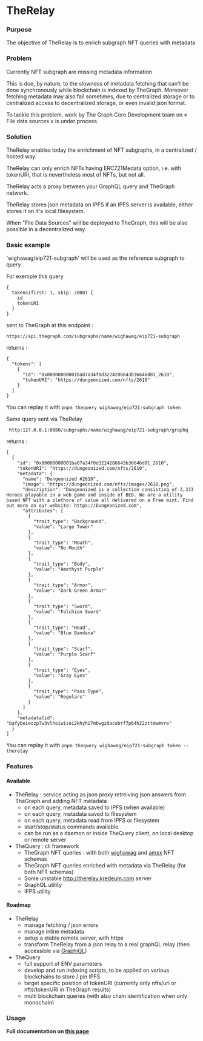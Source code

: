 # TheRelay

### Purpose

The objective of TheRelay is to enrich subgraph NFT queries with metadata

### Problem

Currently NFT subgraph are missing metadata information

This is due, by nature, to the slowness of metadata fetching that can't be done synchronously while blockchain is indexed by TheGraph. Moreover fetching metadata may also fail sometimes, due to centralized storage or to centralized access to decentralized storage, or even invalid json format.

To tackle this problem, work by The Graph Core Development team on « File data sources » is under process.

### Solution

TheRelay enables today the enrichment of NFT subgraphs, in a centralized / hosted way.

TheRelay can only enrich NFTs having ERC721Medata option, i.e. with tokenURI, that is nevertheless most of NFTs, but not all.

TheRelay acts a proxy between your GraphQL query and TheGraph network.

TheRelay stores json metadata on IPFS if an IPFS server is available, either stores it on it's local filesystem.

When "File Data Sources" will be deployed to TheGraph, this will be also possible in a decentralized way.

### Basic example

'wighawag/eip721-subgraph' will be used as the reference subgraph to query

For exemple this query

```
{
  tokens(first: 1, skip: 2000) {
    id
    tokenURI
  }
}
```

sent to TheGraph at this endpoint :

```
https://api.thegraph.com/subgraphs/name/wighawag/eip721-subgraph
```

returns :

```
{
  "tokens": [
    {
      "id": "0x00000000001ba87a34f0d3224286643b36646d81_2610",
      "tokenURI": "https://dungeonized.com/nfts/2610"
    }
  ]
}

```

You can replay it with `pnpm thequery wighawag/eip721-subgraph token`

Same query sent via TheRelay

```
 http:127.0.0.1:8080/subgraphs/name/wighawag/eip721-subgraph/graphq
```

returns :

```
[
  {
    "id": "0x00000000001ba87a34f0d3224286643b36646d81_2610",
    "tokenURI": "https://dungeonized.com/nfts/2610",
    "metadata": {
      "name": "Dungeonized #2610",
      "image": "https://dungeonized.com/nfts/images/2610.png",
      "description": "Dungeonized is a collection consisting of 3,333 Heroes playable in a web game and inside of BEO. We are a utility based NFT with a plethora of value all delivered on a Free mint. Find out more on our website: https://Dungeonized.com",
      "attributes": [
        {
          "trait_type": "Background",
          "value": "Large Tower"
        },
        {
          "trait_type": "Mouth",
          "value": "No Mouth"
        },
        {
          "trait_type": "Body",
          "value": "Amethyst Purple"
        },
        {
          "trait_type": "Armor",
          "value": "Dark Green Armor"
        },
        {
          "trait_type": "Sword",
          "value": "Falchion Sword"
        },
        {
          "trait_type": "Head",
          "value": "Blue Bandana"
        },
        {
          "trait_type": "Scarf",
          "value": "Purple Scarf"
        },
        {
          "trait_type": "Eyes",
          "value": "Gray Eyes"
        },
        {
          "trait_type": "Pass Type",
          "value": "Regulars"
        }
      ]
    },
    "metadataCid": "bafybeieozp7w3vlhoiwisoi2khyhi7mbwgzdacubrf7p64h22zttmwmvre"
  }
]
```

You can replay it with `pnpm thequery wighawag/eip721-subgraph token --therelay`

### Features

#### Available

- TheRelay : service acting as json proxy retreiving json answers from TheGraph and adding NFT metadata
  - on each query, metadata saved to IPFS (when available)
  - on each query, metadata saved to filesystem
  - on each query, metadata read from IPFS or filesystem
  - start/stop/status commands available
  - can be run as a daemon or inside TheQuery client, on local desktop or remote server
- TheQuery : cli framework
  - TheGraph NFT queries : with both [wighawag](https://github.com/wighawag/eip721-subgraph/blob/master/schema.graphql) and [amxx](https://github.com/OpenZeppelin/openzeppelin-subgraphs/blob/main/generated/erc721.schema.graphql) NFT schemas
  - TheGraph NFT queries enriched with metadata via TheRelay (for both NFT schemas)
  - Some unstable http://therelay.kredeum.com server
  - GraphQL utility
  - IFPS utility

#### Roadmap

- TheRelay
  - manage fetching / json errors
  - manage inline metadata
  - setup a stable remote server, with https
  - transform TheRelay from a json relay to a real graphQL relay (then accessible via [GraphiQL](https://github.com/graphql/graphiql/tree/main/packages/graphiql))
- TheQuery
  - full support of ENV parameters
  - develop and run indexing scripts, to be applied on various blockchains to store / pin IPFS
  - target specific position of tokenURI (currently only nfts/uri or nfts/tokenURI in TheGraph results)
  - multi blockchain queries (with also chain identification when only monochain)

### Usage

**Full documentation on [this page](./scripts/README.md)**

```

```
